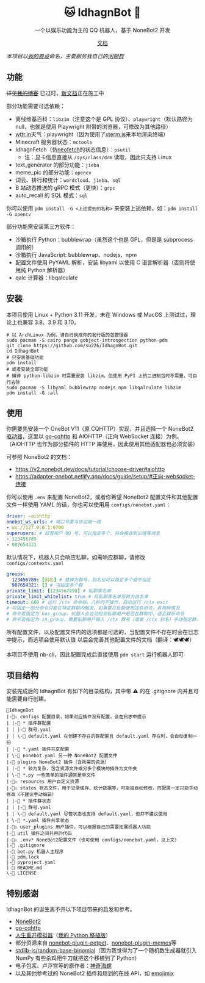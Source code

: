 <div align="center">

# 🐱 IdhagnBot 🤖

一个以娱乐功能为主的 QQ 机器人，基于 NoneBot2 开发

[文档](https://idhagnbot.su226.eu.org/)

</div>

*本项目以[我的兽设](https://legacy.su226.eu.org/2021/07/24/my-fursona/)命名，主要服务我自己的[闲聊群](https://qm.qq.com/cgi-bin/qm/qr?k=USDC9Yc0PPxBHHIVp5KIoHYSmuBHJK2u)*

## 功能
~~详见[我的博客](https://legacy.su226.eu.org/2022/01/12/idhagn-bot/)~~
已过时，[新文档](https://idhagnbot.su226.eu.org/)正在施工中

部分功能需要可选依赖：
* 离线维基百科：`libzim`（注意这个是 GPL 协议）、`playwright`（默认路径为 null，也就是使用 Playwright 附带的浏览器，可修改为其他路径）
* [wttr.in](https://wttr.in)天气：playwright（因为使用了[xterm.js](https://xtermjs.org)来本地渲染终端）
* Minecraft 服务器状态：`mctools`
* IdhagnFetch（仿[neofetch](https://github.com/dylanaraps/neofetch)的状态信息）：`psutil`
  * 注：显卡信息直接从 `/sys/class/drm` 读取，因此只支持 Linux
* text_generator 的部分功能：`jieba`
* meme_pic 的部分功能：`opencv`
* 词云、排行和统计：`wordcloud`、`jieba`、`sql`
* B 站动态推送的 gRPC 模式（更快）：`grpc`
* auto_recall 的 SQL 模式：`sql`

你可以使用 `pdm install -G <上述提到的名称>` 来安装上述依赖，如：`pdm install -G opencv`

部分功能需安装第三方软件：
* 沙箱执行 Python：bubblewrap（虽然这个也是 GPL，但是是 subprocess 调用的）
* 沙箱执行 JavaScript: bubblewrap、nodejs、npm
* 配置文件使用 PyYAML 解析，安装 libyaml 以使用 C 语言解析器（否则将使用纯 Python 解析器）
* qalc 计算器：libqalculate

## 安装
本项目使用 Linux + Python 3.11 开发，未在 Windows 或 MacOS 上测试过，理论上也兼容 3.8、3.9 和 3.10。
```shell
# 以 ArchLinux 为例，请自行换成你的发行版的包管理器
sudo pacman -S cairo pango gobject-introspection python-pdm
git clone https://github.com/su226/IdhagnBot.git
cd IdhagnBot
# 只安装基础功能
pdm install
# 或者安装全部功能
# 编译 python-libzim 时需要安装 libzim，但使用 PyPI 上的二进制包时不需要，可自行去除
sudo pacman -S libyaml bubblewrap nodejs npm libqalculate libzim
pdm install -G :all
```

## 使用
你需要先安装一个 OneBot V11（原 CQHTTP）实现，并且选择一个 NoneBot2 [驱动器](https://v2.nonebot.dev/docs/start/install-driver)，这里以 [go-cqhttp](https://github.com/Mrs4s/go-cqhttp) 和 AIOHTTP（正向 WebSocket 连接）为例。（AIOHTTP 也作为部分插件的 HTTP 库使用，因此使用其他适配器也必须安装）

可参照 NoneBot2 的文档：
* https://v2.nonebot.dev/docs/tutorial/choose-driver#aiohttp
* https://adapter-onebot.netlify.app/docs/guide/setup/#正向-websocket-连接

你可以使用 `.env` 来配置 NoneBot2，或者你希望 NoneBot2 配置文件和其他配置文件一样使用 YAML 的话，你也可以使用用 `configs/nonebot.yaml`：
```yaml
driver: ~aiohttp
onebot_ws_urls: # 端口号要与协议端一致
- ws://127.0.0.1:6700
superusers: # 超管用户 QQ 号，可以指定多个，将会接收到出错等消息
- 123456789
- 987654321
```

默认情况下，机器人只会响应私聊，如需响应群聊，请修改 `configs/contexts.yaml`
```yaml
groups:
  123456789: [别名] # 替换为群号，别名也可以指定多个或不指定
  987654321: [] # 可指定多个群
private_limit: [1234567890] # 私聊黑名单
private_limit_whitelist: true # 将私聊黑名单反转为白名单
timeout: 600 # 运行 /ctx 命令后，几秒内不操作，自动运行 /ctx exit
# 可指定一部分命令只能在特定群聊内触发，如果要在私聊使用这些命令，有两种情况
# 命令若指定为 has_group，机器人会自动检测私聊用户是否在群聊中，适合娱乐命令
# 命令若指定为 in_group，需要私聊用户输入 /ctx 群号（或者 /ctx 别名）手动指定群，适合管理命令
```

所有配置文件，以及配置文件内的选项都是可选的，当配置文件不存在时会在日志中提示，而选项会使用默认值
以后会完善其他配置文件的文档（翻译：🕊️🕊️🕊️）

本项目不使用 nb-cli，因此配置完成后直接使用 `pdm start` 运行机器人即可

## 项目结构
安装完成后的 IdhagnBot 有如下的目录结构，其中带 ⚠️ 的在 .gitignore 内并且可能需要自行创建。
```
📁IdhagnBot
|-📁⚠️ configs 配置目录，如果对应插件没有配置，会在日志中提示
| |-📁 * 插件群配置
| | |-📄 群号.yaml
| | \-📄 default.yaml 在创建不存在的群配置且 default.yaml 存在时，会自动复制一份
| |-📄 *.yaml 插件共享配置
| \-📄 nonebot.yaml 另一种 NoneBot2 配置文件
|-📁 plugins NoneBot2 插件（含所需的资源）
| |-📁 * 较为复杂，包含资源文件或分多个模块的插件为文件夹
| \-📄 *.py 一些简单的插件通常是单文件
|-📁⚠️ resources 用户自定义资源
|-📁⚠️ states 状态文件，用于记录缓存、统计数据等，可能被自动修改，而配置一定只能手动修改（不建议手动编辑）
| |-📁 * 插件群状态
| | |-📄 群号.yaml
| | \-📄 default.yaml 尽管状态也支持 default.yaml，但并不建议使用
| \-📄 *.yaml 插件共享状态
|-📁⚠️ user_plugins 用户插件，可以根据自己的需要拓展机器人功能
|-📁 util 插件之间共用的代码
|-📄⚠️ .env* NoneBot2配置文件（也可使用 configs/nonebot.yaml，见上文）
|-📄 .gitignore
|-📄 bot.py 机器人主程序
|-📄 pdm.lock
|-📄 pyproject.yaml
|-📄 README.md
\-📄 LICENSE
```

## 特别感谢
IdhagnBot 的诞生离不开以下项目带来的启发和参考。
* [NoneBot2](https://v2.nonebot.dev/)
* [go-cqhttp](https://docs.go-cqhttp.org/)
* [人生重开模拟器](https://github.com/VickScarlet/lifeRestart)（[我的 Python 移植版](https://github.com/su226/LifeRestartPy)）
* 部分资源来自 [nonebot-plugin-petpet](https://github.com/MeetWq/nonebot-plugin-petpet)、[nonebot-plugin-memes](https://github.com/noneplugin/nonebot-plugin-memes)等
* [stdlib-js/random-base-binomial](https://github.com/stdlib-js/random-base-binomial)（因为我觉得为了一个随机数生成器就引入 NumPy 有些杀鸡用牛刀就把这个移植到了 Python）
* 电子包浆、卢浮宫等的原作者：[神奇海螺](https://lab.magiconch.com/)
* 以及其他参考过的 NoneBot2 插件和用到的在线 API，如 [emojimix](https://tikolu.net/emojimix/)
